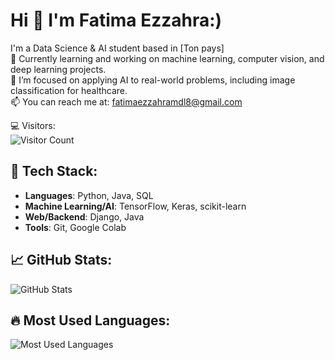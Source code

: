 # Hi 👋 I'm Fatima Ezzahra:)

I'm a Data Science & AI student based in [Ton pays]  
🌱 Currently learning and working on machine learning, computer vision, and deep learning projects.  
🔭 I’m focused on applying AI to real-world problems, including image classification for healthcare.  
📫 You can reach me at: fatimaezzahramdl8@gmail.com 

💻 Visitors:  
![Visitor Count](https://profile-counter.glitch.me/{fatimaezzahraazzaz}/count.svg)

## 🚀 Tech Stack:
- **Languages**: Python, Java, SQL
- **Machine Learning/AI**: TensorFlow, Keras, scikit-learn
- **Web/Backend**: Django, Java
- **Tools**: Git, Google Colab

## 📈 GitHub Stats:
![GitHub Stats](https://github-readme-stats.vercel.app/api?username={fatimaezzahraazzaz}&show_icons=true&count_private=true&hide_title=true&hide=prs&theme=radical)

## 🔥 Most Used Languages:
![Most Used Languages](https://github-readme-stats.vercel.app/api/top-langs/?username={fatimaezzahraazzaz}&langs_count=8&layout=compact&theme=radical)

